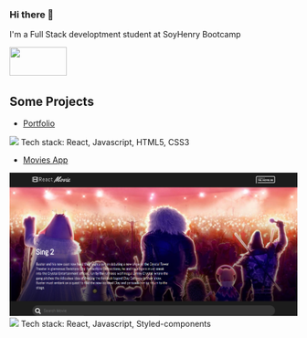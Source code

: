 ### Hi there 👋

I'm a Full Stack developtment student at SoyHenry Bootcamp

<a href='https://www.linkedin.com/in/josuelamas/'><img src='https://www.mundocuentas.com/wp-content/uploads/2020/11/Linkedin-logo-mundocuentas.jpg' width='100px' height='50px'/></a>

## Some Projects 
* <a href='https://itzjosue.github.io/Portfolio/'>Portfolio</a>
<img src='https://i.postimg.cc/XNm3y6sL/portafolio.png' />
Tech stack: React, Javascript, HTML5, CSS3

* <a href='https://vigorous-wing-a25aba.netlify.app/' >Movies App</a>

<img src="https://github.com/ITZjosue/ITZjosue/blob/44a4cfd6ade4fa71157453b189b8e88640ab50a4/img/movies.PNG" />

<img src='https://i.postimg.cc/3NsTM2kV/movies.png' />
Tech stack: React, Javascript, Styled-components
